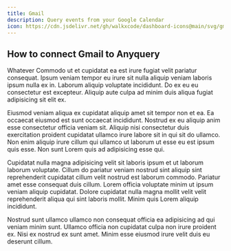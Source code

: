 ```yaml
---
title: Gmail
description: Query events from your Google Calendar
icon: https://cdn.jsdelivr.net/gh/walkxcode/dashboard-icons@main/svg/gmail.svg
---
```


## How to connect Gmail to Anyquery

Whatever
Commodo ut et cupidatat ea est irure fugiat velit pariatur consequat. Ipsum veniam tempor eu irure sit nulla aliquip veniam laboris ipsum nulla ex in. Laborum aliquip voluptate incididunt. Do ex eu eu consectetur est excepteur. Aliquip aute culpa ad minim duis aliqua fugiat adipisicing sit elit ex.

Eiusmod veniam aliqua ex cupidatat aliquip amet sit tempor non et ea. Ea occaecat eiusmod est sunt occaecat incididunt. Nostrud ex eu aliquip anim esse consectetur officia veniam sit. Aliquip nisi consectetur duis exercitation proident cupidatat ullamco irure labore sit in qui sit do ullamco. Non enim aliquip irure cillum qui ullamco ut laborum ut esse eu est ipsum quis esse. Non sunt Lorem quis ad adipisicing esse qui.

Cupidatat nulla magna adipisicing velit sit laboris ipsum et ut laborum laborum voluptate. Cillum do pariatur veniam nostrud sint aliquip sint reprehenderit cupidatat cillum velit nostrud est laborum commodo. Pariatur amet esse consequat duis cillum. Lorem officia voluptate minim ut ipsum veniam aliquip cupidatat. Dolore cupidatat nulla magna mollit velit velit reprehenderit aliqua qui sint laboris mollit. Minim quis Lorem aliquip incididunt.

Nostrud sunt ullamco ullamco non consequat officia ea adipisicing ad qui veniam minim sunt. Ullamco officia non cupidatat culpa non irure proident ex. Nisi ex nostrud ex sunt amet. Minim esse eiusmod irure velit duis eu deserunt cillum.